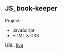 ## JS_book-keeper
Project:

- JavaScript
- HTML & CSS

URL:
[live](https://maziarmod.github.io/JS_book-keeper/)
